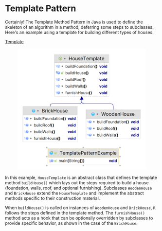 # Template Pattern

Certainly! The Template Method Pattern in Java is used to define the skeleton of an algorithm in a method, deferring some steps to subclasses. Here's an example using a template for building different types of houses:

[Template](https://github.com/tuhin47/AlgoExpert/blob/b9d5010da1512ff5e9ad489b911340a71f1b99c3/Java/src/patterns/examples/TemplatePatternExample.java)



<figure><img src="../../../.gitbook/assets/template.png" alt=""><figcaption></figcaption></figure>

In this example, `HouseTemplate` is an abstract class that defines the template method `buildHouse()` which lays out the steps required to build a house (foundation, walls, roof, and optional furnishing). Subclasses `WoodenHouse` and `BrickHouse` extend the `HouseTemplate` and implement the abstract methods specific to their construction material.

When `buildHouse()` is called on instances of `WoodenHouse` and `BrickHouse`, it follows the steps defined in the template method. The `furnishHouse()` method acts as a hook that can be optionally overridden by subclasses to provide specific behavior, as shown in the case of the `BrickHouse`.
